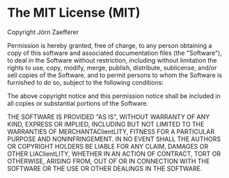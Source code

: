 The MIT License (MIT)
=====================

Copyright Jörn Zaefferer

Permission is hereby granted, free of charge, to any person obtaining a copy
of this software and associated documentation files (the "Software"), to deal
in the Software without restriction, including without limitation the rights
to use, copy, modify, merge, publish, distribute, sublicense, and/or sell
copies of the Software, and to permit persons to whom the Software is
furnished to do so, subject to the following conditions:

The above copyright notice and this permission notice shall be included in
all copies or substantial portions of the Software.

THE SOFTWARE IS PROVIDED "AS IS", WITHOUT WARRANTY OF ANY KIND, EXPRESS OR
IMPLIED, INCLUDING BUT NOT LIMITED TO THE WARRANTIES OF MERCHANTAClientLITY,
FITNESS FOR A PARTICULAR PURPOSE AND NONINFRINGEMENT. IN NO EVENT SHALL THE
AUTHORS OR COPYRIGHT HOLDERS BE LIABLE FOR ANY CLAIM, DAMAGES OR OTHER
LIAClientLITY, WHETHER IN AN ACTION OF CONTRACT, TORT OR OTHERWISE, ARISING FROM,
OUT OF OR IN CONNECTION WITH THE SOFTWARE OR THE USE OR OTHER DEALINGS IN
THE SOFTWARE.
